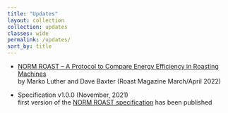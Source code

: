 ```yaml
---
title: "Updates"
layout: collection
collection: updates
classes: wide
permalink: /updates/
sort_by: title
---
```


- [NORM ROAST – A Protocol to Compare Energy Efficiency in Roasting Machines](http://roastmagazine.com/currentissue/Roast_Feature_NORMROAST.html)  
by Marko Luther and Dave Baxter (Roast Magazine March/April 2022)  

<!---
link above might change to the stable one below on release of the next edition:
http://roastmagazine.com/shop/backissues/marapr22/Roast_Feature_NORMROAST.html
-->

- Specification v1.0.0 (November, 2021)  
 first version of the [NORM ROAST specification](/specification/) has been published